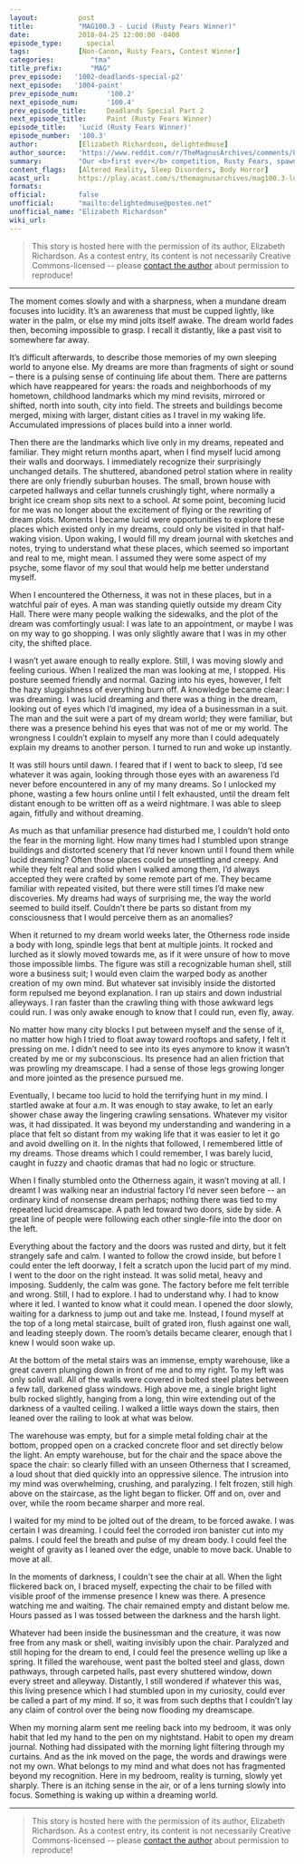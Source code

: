 ```yaml
---
layout:          post
title:           "MAG100.3 - Lucid (Rusty Fears Winner)"
date:            2018-04-25 12:00:00 -0400
episode_type:      special
tags:            [Non-Canon, Rusty Fears, Contest Winner]
categories:			"tma"
title_prefix:		"MAG"
prev_episode:   '1002-deadlands-special-p2'
next_episode:   '1004-paint'
prev_episode_num:		'100.2'
next_episode_num:		'100.4'
prev_episode_title:		Deadlands Special Part 2
next_episode_title:		Paint (Rusty Fears Winner)
episode_title:   'Lucid (Rusty Fears Winner)'
episode_number:  '100.3'
author:          [Elizabeth Richardson, delightedmuse]
author_source:   'https://www.reddit.com/r/TheMagnusArchives/comments/8f0m7j/episode_1003_lucid_rusty_fears_competition_winner/dy0czez/'
summary:         "Our <b>first ever</b> competition, Rusty Fears, spawned an incredible amount of great entries. After hours of reading and deliberation in Rusty Towers, Alex, Jonny & Anil <a href='http://rustyquill.com/winning-fears/'>announced the winners</a>. This week's episode is the first of TWO winning stories written by fans like you and produced by us here at Rusty Quill. <br/><br/>Without further ado: \"Lucid\" is written by <b>Elizabeth Richardson</b> and read by Jonathan Sims. Listen in next week (and then keep listening of course) to catch the next winning story! <br/><br/>Note: this is a stand-alone piece of fiction and not part of the Magnus canon."
content_flags:   [Altered Reality, Sleep Disorders, Body Horror]
acast_url:       https://play.acast.com/s/themagnusarchives/mag100.3-lucid-rustyfearscompetitionwinner-
formats: 
official:        false
unofficial:      "mailto:delightedmuse@posteo.net"
unofficial_name: "Elizabeth Richardson"
wiki_url:        
---
```


> This story is hosted here with the permission of its author, Elizabeth Richardson. As a contest entry, its content is not necessarily Creative Commons-licensed -- please [contact the author](mailto:delightedmuse@posteo.net) about permission to reproduce!


------


The moment comes slowly and with a sharpness, when a mundane dream
focuses into lucidity. It’s an awareness that must be cupped lightly,
like water in the palm, or else my mind jolts itself awake. The dream
world fades then, becoming impossible to grasp. I recall it distantly,
like a past visit to somewhere far away.

It’s difficult afterwards, to describe those memories of my own sleeping
world to anyone else. My dreams are more than fragments of sight or
sound – there is a pulsing sense of continuing life about them. There
are patterns which have reappeared for years: the roads and
neighborhoods of my hometown, childhood landmarks which my mind
revisits, mirrored or shifted, north into south, city into field. The
streets and buildings become merged, mixing with larger, distant cities
as I travel in my waking life. Accumulated impressions of places build
into a inner world.

Then there are the landmarks which live only in my dreams, repeated and
familiar. They might return months apart, when I find myself lucid among
their walls and doorways. I immediately recognize their surprisingly
unchanged details. The shuttered, abandoned petrol station where in
reality there are only friendly suburban houses. The small, brown house
with carpeted hallways and cellar tunnels crushingly tight, where
normally a bright ice cream shop sits next to a school. At some point,
becoming lucid for me was no longer about the excitement of flying or
the rewriting of dream plots. Moments I became lucid were opportunities
to explore these places which existed only in my dreams, could only be
visited in that half-waking vision. Upon waking, I would fill my dream
journal with sketches and notes, trying to understand what these places,
which seemed so important and real to me, might mean. I assumed they
were some aspect of my psyche, some flavor of my soul that would help me
better understand myself.

When I encountered the Otherness, it was not in these places, but in a
watchful pair of eyes. A man was standing quietly outside my dream City
Hall. There were many people walking the sidewalks, and the plot of the
dream was comfortingly usual: I was late to an appointment, or maybe I
was on my way to go shopping. I was only slightly aware that I was in my
other city, the shifted place.

I wasn’t yet aware enough to really explore. Still, I was moving slowly
and feeling curious. When I realized the man was looking at me, I
stopped. His posture seemed friendly and normal. Gazing into his eyes,
however, I felt the hazy sluggishness of everything burn off. A
knowledge became clear: I was dreaming. I was lucid dreaming and there
was a thing in the dream, looking out of eyes which I’d imagined, my
idea of a businessman in a suit. The man and the suit were a part of my
dream world; they were familiar, but there was a presence behind his
eyes that was not of me or my world. The wrongness I couldn’t explain to
myself any more than I could adequately explain my dreams to another
person. I turned to run and woke up instantly.

It was still hours until dawn. I feared that if I went to back to sleep,
I’d see whatever it was again, looking through those eyes with an
awareness I’d never before encountered in any of my many dreams. So I
unlocked my phone, wasting a few hours online until I felt exhausted,
until the dream felt distant enough to be written off as a weird
nightmare. I was able to sleep again, fitfully and without dreaming.

As much as that unfamiliar presence had disturbed me, I couldn’t hold
onto the fear in the morning light. How many times had I stumbled upon
strange buildings and distorted scenery that I’d never known until I
found them while lucid dreaming? Often those places could be unsettling
and creepy. And while they felt real and solid when I walked among them,
I’d always accepted they were crafted by some remote part of me. They
became familiar with repeated visited, but there were still times I’d
make new discoveries. My dreams had ways of surprising me, the way the
world seemed to build itself. Couldn’t there be parts so distant from my
consciousness that I would perceive them as an anomalies?

When it returned to my dream world weeks later, the Otherness rode
inside a body with long, spindle legs that bent at multiple joints. It
rocked and lurched as it slowly moved towards me, as if it were unsure
of how to move those impossible limbs. The figure was still a
recognizable human shell, still wore a business suit; I would even claim
the warped body as another creation of my own mind. But whatever sat
invisibly inside the distorted form repulsed me beyond explanation. I
ran up stairs and down industrial alleyways. I ran faster than the
crawling thing with those awkward legs could run. I was only awake
enough to know that I could run, even fly, away.

No matter how many city blocks I put between myself and the sense of it,
no matter how high I tried to float away toward rooftops and safety, I
felt it pressing on me. I didn’t need to see into its eyes anymore to
know it wasn’t created by me or my subconscious. Its presence had an
alien friction that was prowling my dreamscape. I had a sense of those
legs growing longer and more jointed as the presence pursued me.

Eventually, I became too lucid to hold the terrifying hunt in my mind. I
startled awake at four a.m. It was enough to stay awake, to let an early
shower chase away the lingering crawling sensations. Whatever my visitor
was, it had dissipated. It was beyond my understanding and wandering in
a place that felt so distant from my waking life that it was easier to
let it go and avoid dwelling on it. In the nights that followed, I
remembered little of my dreams. Those dreams which I could remember, I
was barely lucid, caught in fuzzy and chaotic dramas that had no logic
or structure.

When I finally stumbled onto the Otherness again, it wasn’t moving at
all. I dreamt I was walking near an industrial factory I’d never seen
before -- an ordinary kind of nonsense dream perhaps; nothing there was
tied to my repeated lucid dreamscape. A path led toward two doors, side
by side. A great line of people were following each other single-file
into the door on the left.

Everything about the factory and the doors was rusted and dirty, but it
felt strangely safe and calm. I wanted to follow the crowd inside, but
before I could enter the left doorway, I felt a scratch upon the lucid
part of my mind. I went to the door on the right instead. It was solid
metal, heavy and imposing. Suddenly, the calm was gone. The factory
before me felt terrible and wrong. Still, I had to explore. I had to
understand why. I had to know where it led. I wanted to know what it
could mean. I opened the door slowly, waiting for a darkness to jump out
and take me. Instead, I found myself at the top of a long metal
staircase, built of grated iron, flush against one wall, and leading
steeply down. The room’s details became clearer, enough that I knew I
would soon wake up.

At the bottom of the metal stairs was an immense, empty warehouse, like
a great cavern plunging down in front of me and to my right. To my left
was only solid wall. All of the walls were covered in bolted steel
plates between a few tall, darkened glass windows. High above me, a
single bright light bulb rocked slightly, hanging from a long, thin wire
extending out of the darkness of a vaulted ceiling. I walked a little
ways down the stairs, then leaned over the railing to look at what was
below.

The warehouse was empty, but for a simple metal folding chair at the
bottom, propped open on a cracked concrete floor and set directly below
the light. An empty warehouse, but for the chair and the space above the
space the chair: so clearly filled with an unseen Otherness that I
screamed, a loud shout that died quickly into an oppressive silence. The
intrusion into my mind was overwhelming, crushing, and paralyzing. I
felt frozen, still high above on the staircase, as the light began to
flicker. Off and on, over and over, while the room became sharper and
more real.

I waited for my mind to be jolted out of the dream, to be forced awake.
I was certain I was dreaming. I could feel the corroded iron banister
cut into my palms. I could feel the breath and pulse of my dream body. I
could feel the weight of gravity as I leaned over the edge, unable to
move back. Unable to move at all.

In the moments of darkness, I couldn't see the chair at all. When the
light flickered back on, I braced myself, expecting the chair to be
filled with visible proof of the immense presence I knew was there. A
presence watching me and waiting. The chair remained empty and distant
below me. Hours passed as I was tossed between the darkness and the
harsh light.

Whatever had been inside the businessman and the creature, it was now
free from any mask or shell, waiting invisibly upon the chair. Paralyzed
and still hoping for the dream to end, I could feel the presence welling
up like a spring. It filled the warehouse, went past the bolted steel
and glass, down pathways, through carpeted halls, past every shuttered
window, down every street and alleyway. Distantly, I still wondered if
whatever this was, this living presence which I had stumbled upon in my
curiosity, could ever be called a part of my mind. If so, it was from
such depths that I couldn’t lay any claim of control over the being now
flooding my dreamscape.

When my morning alarm sent me reeling back into my bedroom, it was only
habit that led my hand to the pen on my nightstand. Habit to open my
dream journal. Nothing had dissipated with the morning light filtering
through my curtains. And as the ink moved on the page, the words and
drawings were not my own. What belongs to my mind and what does not has
fragmented beyond my recognition. Here in my bedroom, reality is
turning, slowly yet sharply. There is an itching sense in the air, or of
a lens turning slowly into focus. Something is waking up within a
dreaming world.


------


> This story is hosted here with the permission of its author, Elizabeth Richardson. As a contest entry, its content is not necessarily Creative Commons-licensed -- please [contact the author](mailto:delightedmuse@posteo.net) about permission to reproduce!